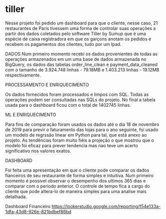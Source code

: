 # tiller

Nesse projeto foi pedido um dashboard para que o cliente, nesse caso, 21 restaurantes de Paris tivessem uma forma de controlar suas operações a partir dos dados coletados pelo software Tiller by Sumup que é uma espécie de caixa registradora em que os garçons anotam os pedidos e recebem os pagamentos dos clientes, tudo por um Ipad. 

DADOS
Num primeiro momento recebi os dados provenientes de todas as operações armazenados em um uma base de dados armazenada no BigQuery, os dados das tabelas order_line_clean e payment_data_cleaned com o tamanho de 3.924.748 linhas - 79.18MB e 1.403.213 linhas - 19.12MB respectivamente.

PROCESSAMENTO E ENRIQUECIMENTO

Os dados fornecidos foram processados e limpos com SQL. Todas as operações podem ser consultadas nas SQLs do projeto. No final a tabela usada para o dashboard ficou com o total de 1402745 linhas.

ML E ENRIQUECIMENTO

Para fins de comparação foram usados os dados até o dia 18 de novembro de 2019 para previr o faturamento das lojas para o ano seguinte, foi usado um modelo de regrssão linear em Python para tal, que está anexo ao projeto. As tendências foram muito fiéis a projeção o que mostrou que o modelo foi eficaz para prever tendencia mas nao teve um acerto significativo nos valores exatos.

DASHBOARD

Foi feita uma apresentação em que o cliente pode comparar os dados fianceiros de seu restaurante de forma simples e intuitiva. Num primeiro momento é possivel observar o desempenho dos ultimos 365 dias e comparar com o periodo anterior. O controle de tempo fica a cargo do cliente que pode altera-lo de maneira simples para uma analise mais detalhada.

Dashboard Financeiro
https://lookerstudio.google.com/reporting/f54e133a-1dfa-43d8-926e-821bdbef86bd
